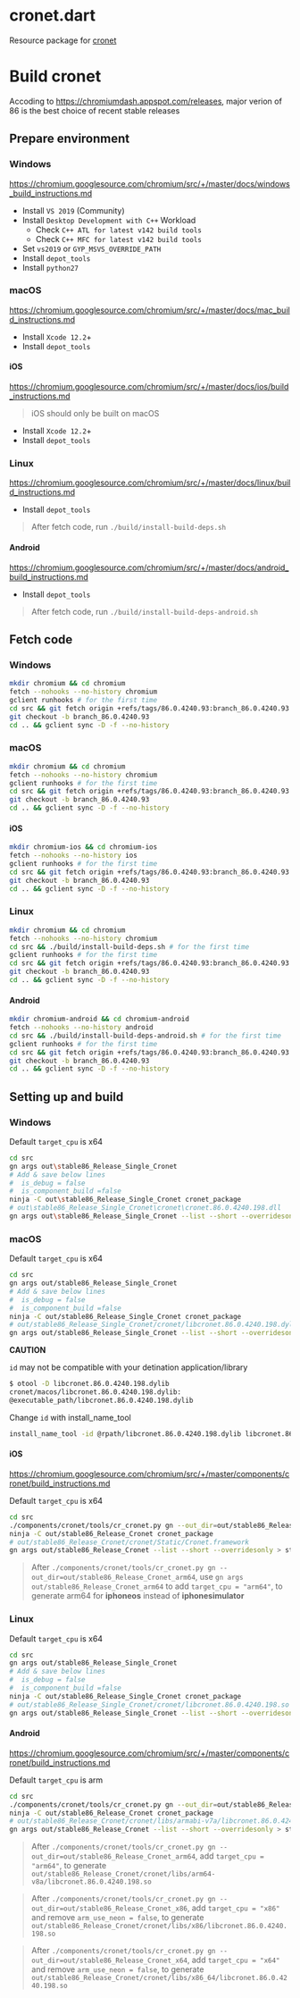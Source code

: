 # cronet.dart

Resource package for [cronet](https://chromium.googlesource.com/chromium/src/+/master/components/cronet/)

# Build cronet

Accoding to https://chromiumdash.appspot.com/releases, major verion of 86 is the best choice of recent stable releases

## Prepare environment

### Windows

https://chromium.googlesource.com/chromium/src/+/master/docs/windows_build_instructions.md

- Install `VS 2019` (Community)
- Install `Desktop Development with C++` Workload
  -  Check `C++ ATL for latest v142 build tools`
  -  Check `C++ MFC for latest v142 build tools`
- Set `vs2019` or `GYP_MSVS_OVERRIDE_PATH`
- Install `depot_tools`
- Install `python27`

### macOS

https://chromium.googlesource.com/chromium/src/+/master/docs/mac_build_instructions.md

- Install `Xcode 12.2`+
- Install `depot_tools`

#### iOS

https://chromium.googlesource.com/chromium/src/+/master/docs/ios/build_instructions.md

> iOS should only be built on macOS

- Install `Xcode 12.2`+
- Install `depot_tools`

### Linux

https://chromium.googlesource.com/chromium/src/+/master/docs/linux/build_instructions.md

- Install `depot_tools`

> After fetch code, run `./build/install-build-deps.sh`

#### Android

https://chromium.googlesource.com/chromium/src/+/master/docs/android_build_instructions.md

- Install `depot_tools`

> After fetch code, run `./build/install-build-deps-android.sh`

## Fetch code

### Windows

```sh
mkdir chromium && cd chromium
fetch --nohooks --no-history chromium
gclient runhooks # for the first time
cd src && git fetch origin +refs/tags/86.0.4240.93:branch_86.0.4240.93 --depth 1
git checkout -b branch_86.0.4240.93
cd .. && gclient sync -D -f --no-history
```

### macOS

```sh
mkdir chromium && cd chromium
fetch --nohooks --no-history chromium
gclient runhooks # for the first time
cd src && git fetch origin +refs/tags/86.0.4240.93:branch_86.0.4240.93 --depth 1
git checkout -b branch_86.0.4240.93
cd .. && gclient sync -D -f --no-history
```

#### iOS

```sh
mkdir chromium-ios && cd chromium-ios
fetch --nohooks --no-history ios
gclient runhooks # for the first time
cd src && git fetch origin +refs/tags/86.0.4240.93:branch_86.0.4240.93 --depth 1
git checkout -b branch_86.0.4240.93
cd .. && gclient sync -D -f --no-history
```

### Linux

```sh
mkdir chromium && cd chromium
fetch --nohooks --no-history chromium
cd src && ./build/install-build-deps.sh # for the first time
gclient runhooks # for the first time
cd src && git fetch origin +refs/tags/86.0.4240.93:branch_86.0.4240.93 --depth 1
git checkout -b branch_86.0.4240.93
cd .. && gclient sync -D -f --no-history
```

#### Android 

```sh
mkdir chromium-android && cd chromium-android
fetch --nohooks --no-history android
cd src && ./build/install-build-deps-android.sh # for the first time
gclient runhooks # for the first time
cd src && git fetch origin +refs/tags/86.0.4240.93:branch_86.0.4240.93 --depth 1
git checkout -b branch_86.0.4240.93
cd .. && gclient sync -D -f --no-history
```

## Setting up and build

### Windows

Default `target_cpu` is x64

```sh
cd src
gn args out\stable86_Release_Single_Cronet
# Add & save below lines
#  is_debug = false
#  is_component_build =false
ninja -C out\stable86_Release_Single_Cronet cronet_package
# out\stable86_Release_Single_Cronet\cronet\cronet.86.0.4240.198.dll
gn args out\stable86_Release_Single_Cronet --list --short --overridesonly > stable86_Release_Single_Cronet.overrides.log
```

### macOS

Default `target_cpu` is x64

```sh
cd src
gn args out/stable86_Release_Single_Cronet
# Add & save below lines
#  is_debug = false
#  is_component_build =false
ninja -C out/stable86_Release_Single_Cronet cronet_package
# out/stable86_Release_Single_Cronet/cronet/libcronet.86.0.4240.198.dylib
gn args out/stable86_Release_Single_Cronet --list --short --overridesonly > stable86_Release_Single_Cronet.overrides.log
```

**CAUTION**

`id` may not be compatible with your detination application/library

```sh
$ otool -D libcronet.86.0.4240.198.dylib
cronet/macos/libcronet.86.0.4240.198.dylib:
@executable_path/libcronet.86.0.4240.198.dylib
```

Change `id` with install_name_tool

```sh
install_name_tool -id @rpath/libcronet.86.0.4240.198.dylib libcronet.86.0.4240.198.dylib
```

#### iOS

https://chromium.googlesource.com/chromium/src/+/master/components/cronet/build_instructions.md

Default `target_cpu` is x64

```sh
cd src
./components/cronet/tools/cr_cronet.py gn --out_dir=out/stable86_Release_Cronet
ninja -C out/stable86_Release_Cronet cronet_package
# out/stable86_Release_Cronet/cronet/Static/Cronet.framework
gn args out/stable86_Release_Cronet --list --short --overridesonly > stable86_Release_Cronet.overrides.log
```

> After `./components/cronet/tools/cr_cronet.py gn --out_dir=out/stable86_Release_Cronet_arm64`, use `gn args out/stable86_Release_Cronet_arm64` to add `target_cpu = "arm64"`, to generate arm64 for **iphoneos** instead of **iphonesimulator**

### Linux

Default `target_cpu` is x64

```sh
cd src
gn args out/stable86_Release_Single_Cronet
# Add & save below lines
#  is_debug = false
#  is_component_build =false
ninja -C out/stable86_Release_Single_Cronet cronet_package
# out/stable86_Release_Single_Cronet/cronet/libcronet.86.0.4240.198.so
gn args out/stable86_Release_Single_Cronet --list --short --overridesonly > stable86_Release_Single_Cronet.overrides.log
```

#### Android

https://chromium.googlesource.com/chromium/src/+/master/components/cronet/build_instructions.md

Default `target_cpu` is arm

```sh
cd src
./components/cronet/tools/cr_cronet.py gn --out_dir=out/stable86_Release_Cronet
ninja -C out/stable86_Release_Cronet cronet_package
# out/stable86_Release_Cronet/cronet/libs/armabi-v7a/libcronet.86.0.4240.198.so
gn args out/stable86_Release_Cronet --list --short --overridesonly > stable86_Release_Cronet.overrides.log
```

> After `./components/cronet/tools/cr_cronet.py gn --out_dir=out/stable86_Release_Cronet_arm64`, add `target_cpu = "arm64"`, to generate `out/stable86_Release_Cronet/cronet/libs/arm64-v8a/libcronet.86.0.4240.198.so`

> After `./components/cronet/tools/cr_cronet.py gn --out_dir=out/stable86_Release_Cronet_x86`, add `target_cpu = "x86"` and remove `arm_use_neon = false`, to generate `out/stable86_Release_Cronet/cronet/libs/x86/libcronet.86.0.4240.198.so`

> After `./components/cronet/tools/cr_cronet.py gn --out_dir=out/stable86_Release_Cronet_x64`, add `target_cpu = "x64"` and remove `arm_use_neon = false`, to generate `out/stable86_Release_Cronet/cronet/libs/x86_64/libcronet.86.0.4240.198.so`
